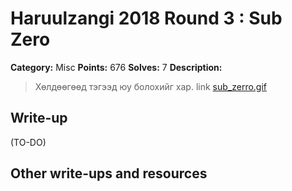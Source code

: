 # Haruulzangi 2018 Round 3 : Sub Zero	

**Category:** Misc
**Points:** 676
**Solves:** 7
**Description:**

>Хөлдөөгөөд тэгээд юу болохийг хар.
> link [sub_zerro.gif](sub_zerro.gif)
## Write-up
(TO-DO)

## Other write-ups and resources
